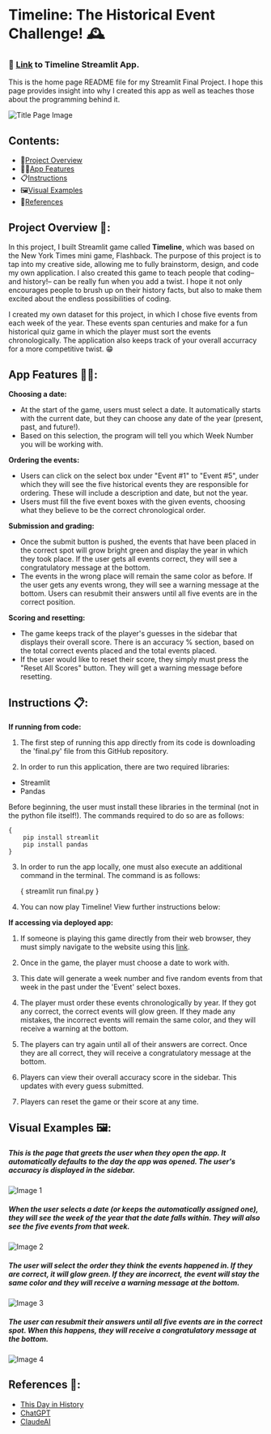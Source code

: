 # Timeline: The Historical Event Challenge! 🕰️

### 🔗 [Link](https://timeline-final.streamlit.app) to Timeline Streamlit App.

This is the home page README file for my Streamlit Final Project. I hope this page provides insight into why I created this app as well as teaches those about the programming behind it. 

![Title Page Image](pictures/flashback.jpg)

## Contents:
- 🧩[Project Overview](#project-overview)
- 👩‍💻[App Features](#app-features)
- 📋[Instructions](#instructions)
- 🖼️[Visual Examples](#visual-examples)
- 📕[References](#references)

## Project Overview 🧩:
In this project, I built Streamlit game called **Timeline**, which was based on the New York Times mini game, Flashback. The purpose of this project is to tap into my creative side, allowing me to fully brainstorm, design, and code my own application. I also created this game to teach people that coding– and history!– can be really fun when you add a twist. I hope it not only encourages people to brush up on their history facts, but also to make them excited about the endless possibilities of coding.

I created my own dataset for this project, in which I chose five events from each week of the year. These events span centuries and make for a fun historical quiz game in which the player must sort the events chronologically. The application also keeps track of your overall accurracy for a more competitive twist. 😁

## App Features 👩‍💻:
**Choosing a date:**
- At the start of the game, users must select a date. It automatically starts with the current date, but they can choose any date of the year (present, past, and future!). 
- Based on this selection, the program will tell you which Week Number you will be working with.

**Ordering the events:**
- Users can click on the select box under "Event #1" to "Event #5", under which they will see the five historical events they are responsible for ordering. These will include a description and date, but not the year.
- Users must fill the five event boxes with the given events, choosing what they believe to be the correct chronological order.

**Submission and grading:**
- Once the submit button is pushed, the events that have been placed in the correct spot will grow bright green and display the year in which they took place. If the user gets all events correct, they will see a congratulatory message at the bottom.
- The events in the wrong place will remain the same color as before. If the user gets any events wrong, they will see a warning message at the bottom. Users can resubmit their answers until all five events are in the correct position.

**Scoring and resetting:**
- The game keeps track of the player's guesses in the sidebar that displays their overall score. There is an accuracy % section, based on the total correct events placed and the total events placed.
- If the user would like to reset their score, they simply must press the "Reset All Scores" button. They will get a warning message before resetting.

## Instructions 📋:
**If running from code:**
1. The first step of running this app directly from its code is downloading the 'final.py' file from this GitHub repository.

2. In order to run this application, there are two required libraries:
- Streamlit
- Pandas

Before beginning, the user must install these libraries in the terminal (not in the python file itself!). The commands required to do so are as follows:

    { 
        pip install streamlit
        pip install pandas
    }

3. In order to run the app locally, one must also execute an additional command in the terminal. The command is as follows:

    {
        streamlit run final.py
    }

4. You can now play Timeline! View further instructions below:

**If accessing via deployed app:**
1. If someone is playing this game directly from their web browser, they must simply navigate to the website using this [link](https://timeline-final.streamlit.app).

2. Once in the game, the player must choose a date to work with. 

3. This date will generate a week number and five random events from that week in the past under the 'Event' select boxes.

4. The player must order these events chronologically by year. If they got any correct, the correct events will glow green. If they made any mistakes, the incorrect events will remain the same color, and they will receive a warning at the bottom. 

5. The players can try again until all of their answers are correct. Once they are all correct, they will receive a congratulatory message at the bottom.

6. Players can view their overall accuracy score in the sidebar. This updates with every guess submitted.

7. Players can reset the game or their score at any time.

## Visual Examples 🖼️:
##### This is the page that greets the user when they open the app. It automatically defaults to the day the app was opened. The user's accuracy is displayed in the sidebar.
![Image 1](pictures/Image_1.jpeg)

##### When the user selects a date (or keeps the automatically assigned one), they will see the week of the year that the date falls within. They will also see the five events from that week.
![Image 2](pictures/Image_2.jpeg)

##### The user will select the order they think the events happened in. If they are correct, it will glow green. If they are incorrect, the event will stay the same color and they will receive a warning message at the bottom.
![Image 3](pictures/Image_3.jpeg)

##### The user can resubmit their answers until all five events are in the correct spot. When this happens, they will receive a congratulatory message at the bottom.
![Image 4](pictures/Image_4.jpeg)

## References 📕:
- [This Day in History](https://www.history.com/this-day-in-history/march-18)
- [ChatGPT](https://chatgpt.com)
- [ClaudeAI](https://claude.ai/new)

